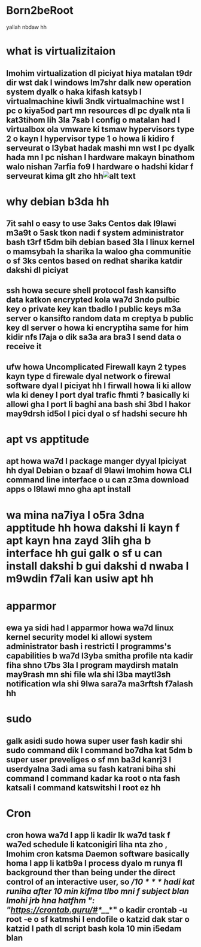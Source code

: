 # Born2beRoot
yallah nbdaw hh
# what is virtualizitaion
## lmohim virtualization dl piciyat hiya matalan t9dr dir wst dak l windows lm7shr dalk new operation system dyalk o haka kifash katsyb l virtualmachine kiwli 3ndk virtualmachine wst l pc o kiya5od part mn resources dl pc dyalk nta li kat3tihom lih 3la 7sab l config o matalan had l virtualbox ola vmware ki tsmaw hypervisors type 2 o kayn l hypervisor type 1 o howa li kidiro f serveurat o l3ybat hadak mashi mn wst l pc dyalk hada mn l pc nishan l hardware makayn binathom walo nishan 7arfia fo9 l hardware o hadshi kidar f serveurat kima glt zho hh![alt text](https://www.serverwatch.com/wp-content/uploads/2020/09/what-is-a-hypervisor-server_5f5ed47e2d2aa.jpeg)
# why debian b3da hh
## 7it sahl o easy to use 3aks Centos dak l9lawi m3a9t o 5ask tkon nadi f system administrator bash t3rf t5dm bih debian based 3la l linux kernel o mamsybah la sharika la waloo gha communitie o sf 3ks centos based on redhat sharika katdir dakshi dl piciyat 
## ssh howa secure shell protocol fash kansifto data katkon encrypted kola wa7d 3ndo pulbic key o private key kan tbadlo l public keys m3a server o kansifto random data m creptya b public key dl server o howa ki encryptiha same for him kidir nfs l7aja o dik sa3a ara bra3 l send data o receive it 
## ufw howa Uncomplicated Firewall kayn 2 types kayn type d firewale dyal network o firewal software dyal l piciyat hh l firwall howa li ki allow wla ki deney l port dyal trafic fhmti ? basically ki allowi gha l port li baghi ana bash shi 3bd l hakor may9drsh id5ol l pici dyal o sf hadshi secure hh

# apt vs apptitude
## apt howa wa7d l package manger dyyal lpiciyat hh dyal Debian o bzaaf dl 9lawi lmohim howa CLI command line interface o u can z3ma download apps o l9lawi mno gha apt install <smiya hh> 
# wa mina na7iya l o5ra 3dna apptitude hh howa dakshi li kayn f apt kayn hna zayd 3lih gha b interface hh gui galk o sf u can install dakshi b gui dakshi d nwaba l m9wdin f7ali kan usiw apt hh
 
 # apparmor
 ## ewa ya sidi had l apparmor howa wa7d linux kernel security model ki allowi system administrator bash i restricti l programms's capabilities b wa7d l3yba smitha profile nta kadir fiha shno t7bs 3la l program maydirsh mataln may9rash mn shi file wla shi l3ba maytl3sh notification wla shi 9lwa sara7a ma3rftsh f7alash hh 

# sudo
## galk asidi sudo howa super user fash kadir shi sudo command dik l command bo7dha kat 5dm b super user preveliges o sf mn ba3d kanrj3 l userdyalna 3adi ama su fash katrani biha shi command l command kadar ka root o nta fash katsali l command katswitshi l root ez hh 

# Cron
## cron howa wa7d l app li kadir lk wa7d task f wa7ed schedule li katconigiri liha nta zho , lmohim cron katsma Daemon software basically homa l app li katb9a l process dyalo m runya fl background ther than being under the direct control of an interactive user, so */10 * * * hadi kat runiha after 10 min kifma tlbo mni f subject blan lmohi jrb hna hatfhm ": "https://crontab.guru/#*_*_*_*_*" o kadir crontab -u root -e o sf katmshi l endofile o katzid dak star o katzid l path dl script bash kola 10 min i5edam blan
